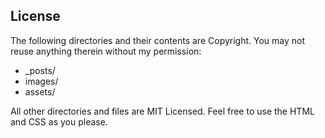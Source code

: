 ## License

The following directories and their contents are Copyright. You may not reuse anything therein without my permission:

* _posts/
* images/
* assets/

All other directories and files are MIT Licensed. Feel free to use the HTML and CSS as you please.
